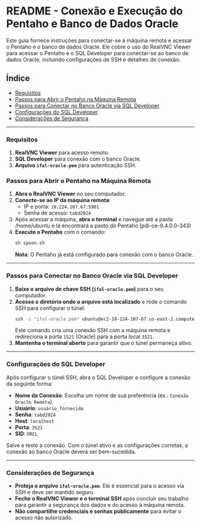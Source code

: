 # README - Conexão e Execução do Pentaho e Banco de Dados Oracle

Este guia fornece instruções para conectar-se à máquina remota e acessar o Pentaho e o banco de dados Oracle. Ele cobre o uso do RealVNC Viewer para acessar o Pentaho e o SQL Developer para conectar-se ao banco de dados Oracle, incluindo configurações de SSH e detalhes de conexão.

## Índice
- [Requisitos](#requisitos)
- [Passos para Abrir o Pentaho na Máquina Remota](#passos-para-abrir-o-pentaho-na-máquina-remota)
- [Passos para Conectar no Banco Oracle via SQL Developer](#passos-para-conectar-no-banco-oracle-via-sqldeveloper)
- [Configurações do SQL Developer](#configurações-do-sqldeveloper)
- [Considerações de Segurança](#considerações-de-segurança)

---

### Requisitos

1. **RealVNC Viewer** para acesso remoto.
2. **SQL Developer** para conexão com o banco Oracle.
3. **Arquivo `ifal-oracle.pem`** para autenticação SSH.

### Passos para Abrir o Pentaho na Máquina Remota

1. **Abra o RealVNC Viewer** no seu computador.
2. **Conecte-se ao IP da máquina remota**:  
   - IP e porta: `18.224.107.67:5901`
   - Senha de acesso: `tabd2024`
3. Após acessar a máquina, **abra o terminal** e navegue até a pasta /home/ubuntu e lá encontrará a pasto do Pentaho (pdi-ce-9.4.0.0-343)
4. **Execute o Pentaho** com o comando:
   ```bash
   sh spoon.sh
   ```
   **Nota**: O Pentaho já está configurado para conexão com o banco Oracle.

---

### Passos para Conectar no Banco Oracle via SQL Developer

1. **Baixe o arquivo de chave SSH (`ifal-oracle.pem`)** para o seu computador.
2. **Acesse o diretório onde o arquivo está localizado** e rode o comando SSH para configurar o túnel:
   ```bash
   ssh -i "ifal-oracle.pem" ubuntu@ec2-18-224-107-67.us-east-2.compute.amazonaws.com -L 3521:localhost:1521
   ```
   Este comando cria uma conexão SSH com a máquina remota e redireciona a porta `1521` (Oracle) para a porta local `3521`.
3. **Mantenha o terminal aberto** para garantir que o túnel permaneça ativo.

---

### Configurações do SQL Developer

Após configurar o túnel SSH, abra o SQL Developer e configure a conexão da seguinte forma:

- **Nome da Conexão**: Escolha um nome de sua preferência (ex.: `Conexão Oracle Remota`).
- **Usuário**: `usuário_fornecido`
- **Senha**: `tabd2024`
- **Host**: `localhost`
- **Porta**: `3521`
- **SID**: `ORCL`

Salve e teste a conexão. Com o túnel ativo e as configurações corretas, a conexão ao banco Oracle deverá ser bem-sucedida.

---

### Considerações de Segurança

- **Proteja o arquivo `ifal-oracle.pem`**. Ele é essencial para o acesso via SSH e deve ser mantido seguro.
- **Feche o RealVNC Viewer e o terminal SSH** após concluir seu trabalho para garantir a segurança dos dados e do acesso à máquina remota.
- **Não compartilhe credenciais e senhas publicamente** para evitar o acesso não autorizado.

